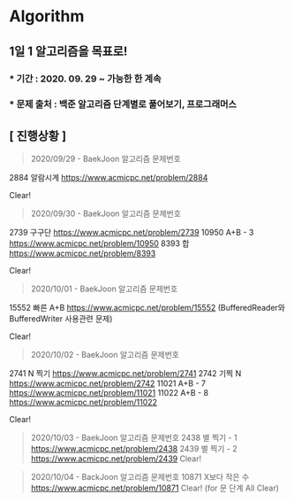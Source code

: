 # Algorithm

## 1일 1 알고리즘을 목표로!

### * 기간 : 2020. 09. 29 ~ 가능한 한 계속
### * 문제 출처 : 백준 알고리즘 단계별로 풀어보기, 프로그래머스

## [ 진행상황 ] 

> 2020/09/29 - BaekJoon 알고리즘 문제번호 

  2884 알람시계 https://www.acmicpc.net/problem/2884 
  
Clear!

> 2020/09/30 - BaekJoon 알고리즘 문제번호 

  2739 구구단 https://www.acmicpc.net/problem/2739
  10950 A+B - 3 https://www.acmicpc.net/problem/10950
  8393 합 https://www.acmicpc.net/problem/8393 
  
Clear!
                                        
> 2020/10/01 - BaekJoon 알고리즘 문제번호 

  15552 빠른 A+B https://www.acmicpc.net/problem/15552 (BufferedReader와 BufferedWriter 사용관련 문제)
  
Clear! 
                                             
> 2020/10/02 - BaekJoon 알고리즘 문제번호 

  2741 N 찍기 https://www.acmicpc.net/problem/2741
  2742 기찍 N https://www.acmicpc.net/problem/2742
  11021 A+B - 7 https://www.acmicpc.net/problem/11021
  11022 A+B - 8 https://www.acmicpc.net/problem/11022 
  
Clear!

> 2020/10/03 - BaekJoon 알고리즘 문제번호 
  2438 별 찍기 - 1 https://www.acmicpc.net/problem/2438
  2439 별 찍기 - 2 https://www.acmicpc.net/problem/2439
Clear!
                                        
> 2020/10/04 - BackJoon 알고리즘 문제번호 
  10871 X보다 작은 수 https://www.acmicpc.net/problem/10871 
Clear! (for 문 단계 All Clear)
                                         
